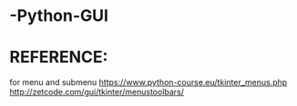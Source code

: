 # -Python-GUI

# REFERENCE:
for menu and submenu
https://www.python-course.eu/tkinter_menus.php
http://zetcode.com/gui/tkinter/menustoolbars/

